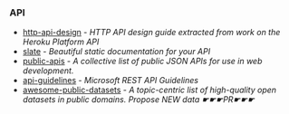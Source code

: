### API

- [http-api-design](https://github.com/interagent/http-api-design) - _HTTP API design guide extracted from work on the Heroku Platform API_
- [slate](https://github.com/lord/slate) - _Beautiful static documentation for your API_
- [public-apis](https://github.com/toddmotto/public-apis) - _A collective list of public JSON APIs for use in web development._
- [api-guidelines](https://github.com/Microsoft/api-guidelines) - _Microsoft REST API Guidelines_
- [awesome-public-datasets](https://github.com/awesomedata/awesome-public-datasets) - _A topic-centric list of high-quality open datasets in public domains. Propose NEW data ☛☛☛PR☛☛☛_
